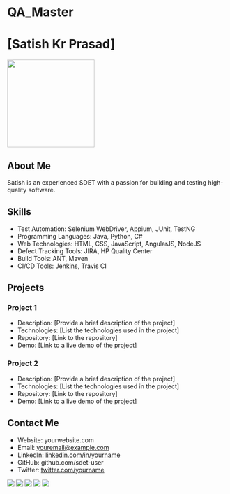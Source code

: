 # QA_Master

# [Satish Kr Prasad]

<img src="yourprofilepic.jpg" width="200" height="200">

## About Me

Satish is an experienced SDET with a passion for building and testing high-quality software.

## Skills

- Test Automation: Selenium WebDriver, Appium, JUnit, TestNG
- Programming Languages: Java, Python, C#
- Web Technologies: HTML, CSS, JavaScript, AngularJS, NodeJS
- Defect Tracking Tools: JIRA, HP Quality Center
- Build Tools: ANT, Maven
- CI/CD Tools: Jenkins, Travis CI

## Projects

### Project 1

- Description: [Provide a brief description of the project]
- Technologies: [List the technologies used in the project]
- Repository: [Link to the repository]
- Demo: [Link to a live demo of the project]

### Project 2

- Description: [Provide a brief description of the project]
- Technologies: [List the technologies used in the project]
- Repository: [Link to the repository]
- Demo: [Link to a live demo of the project]

## Contact Me

- Website: yourwebsite.com
- Email: youremail@example.com
- LinkedIn: [linkedin.com/in/yourname](linkedin.com/in/yourname)
- GitHub: github.com/sdet-user
- Twitter: [twitter.com/yourname](twitter.com/yourname)

<img src="https://img.shields.io/badge/Java-ED8B00?style=for-the-badge&logo=java&logoColor=white">
<img src="https://img.shields.io/badge/Python-FFD43B?style=for-the-badge&logo=python&logoColor=blue">
<img src="https://img.shields.io/badge/C%23-239120?style=for-the-badge&logo=c-sharp&logoColor=white">

<img src="https://img.shields.io/badge/JIRA-0052CC?style=for-the-badge&logo=jira&logoColor=white">
<img src="https://img.shields.io/badge/Selenium-43B02A?style=for-the-badge&logo=selenium&logoColor=white">
<img src="https://img.shields.io/badge/JavaScript-F7DF1E?
